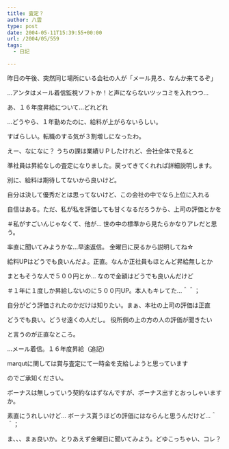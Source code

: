 ```yaml
---
title: 査定？
author: 八雲
type: post
date: 2004-05-11T15:39:55+00:00
url: /2004/05/559
tags:
  - 日記

---
```

昨日の午後、突然同じ場所にいる会社の人が「メール見ろ、なんか来てるぞ」
  
…アンタはメール着信監視ソフトか！と声にならないツッコミを入れつつ…
  
あ、１６年度昇給について…どれどれ

…どうやら、１年勤めたのに、給料が上がらないらしい。
  
すばらしい。転職のする気が３割増しになったわ。
  
えー、なになに？ うちの課は業績ＵＰしたけれど、会社全体で見ると
  
準社員は昇給なしの査定になりました。戻ってきてくれれば詳細説明します。

別に、給料は期待してないから良いけど。
  
自分は決して優秀だとは思ってないけど、この会社の中でなら上位に入れる
  
自信はある。ただ、私が私を評価しても甘くなるだろうから、上司の評価とかを
  
＃私がすごいんじゃなくて、他が… 世の中の標準から見たらかなりアレだと思う。
  
率直に聞いてみようかな…早速返信。 金曜日に戻るから説明してね☆
  
給料UPはどうでも良いんだよ。正直。なんか正社員もほとんど昇給無しとか
  
まともそうな人で５００円とか… なので金額はどうでも良いんだけど
  
＃１年に１度しか昇給しないのに５００円UP。本人もキレてた…＾＾；
  
自分がどう評価されたのかだけは知りたい。まぁ、本社の上司の評価は正直
  
どうでも良い。どうせ遠くの人だし。 役所側の上の方の人の評価が聞きたい
  
と言うのが正直なところ。

…メール着信。１６年度昇給（追記）
  
marqutに関しては賞与査定にて一時金を支給しようと思っています
  
のでご承知ください。
  
ボーナスは無しっていう契約なはずなんですが、ボーナス出すとおっしゃいますか。
  
素直にうれしいけど… ボーナス貰うほどの評価にはならんと思うんだけど…＾＾；
  
ま、、、まぁ良いか。とりあえず金曜日に聞いてみよう。どゆこっちゃい、コレ？
